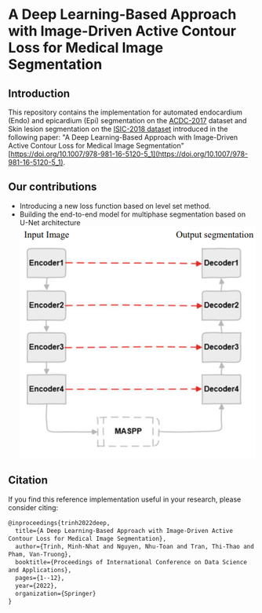# A Deep Learning-Based Approach with Image-Driven Active Contour Loss for Medical Image Segmentation
## Introduction
This repository contains the implementation for automated endocardium (Endo) and epicardium (Epi) segmentation on the [ACDC-2017](https://www.creatis.insa-lyon.fr/Challenge/acdc/index.html) dataset and Skin lesion segmentation on the [ISIC-2018 dataset](https://challenge.isic-archive.com/landing/2018/45/) introduced in the following paper: "A Deep Learning-Based Approach with Image-Driven Active Contour Loss for Medical Image Segmentation" [https://doi.org/10.1007/978-981-16-5120-5_1](https://doi.org/10.1007/978-981-16-5120-5_1).
## Our contributions
* Introducing a new loss function based on level set method.
* Building the end-to-end model for multiphase segmentation based on U-Net architecture
![model](image/model.png)

## Citation
If you find this reference implementation useful in your research, please consider citing:
```
@inproceedings{trinh2022deep,
  title={A Deep Learning-Based Approach with Image-Driven Active Contour Loss for Medical Image Segmentation},
  author={Trinh, Minh-Nhat and Nguyen, Nhu-Toan and Tran, Thi-Thao and Pham, Van-Truong},
  booktitle={Proceedings of International Conference on Data Science and Applications},
  pages={1--12},
  year={2022},
  organization={Springer}
}
```

